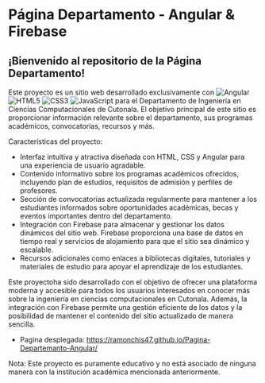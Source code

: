 # Página Departamento - Angular & Firebase
## ¡Bienvenido al repositorio de la Página Departamento!

Este proyecto es un sitio web desarrollado exclusivamente con ![Angular](https://img.shields.io/badge/angular-%23DD0031.svg?style=for-the-badge&logo=angular&logoColor=white) ![HTML5](https://img.shields.io/badge/html5-%23E34F26.svg?style=for-the-badge&logo=html5&logoColor=white) ![CSS3](https://img.shields.io/badge/css3-%231572B6.svg?style=for-the-badge&logo=css3&logoColor=white) ![JavaScript](https://img.shields.io/badge/javascript-%23323330.svg?style=for-the-badge&logo=javascript&logoColor=%23F7DF1E) para el Departamento de Ingeniería en Ciencias Computacionales de Cutonala. El objetivo principal de este sitio es proporcionar información relevante sobre el departamento, sus programas académicos, convocatorias, recursos y más.

Características del proyecto:

- Interfaz intuitiva y atractiva diseñada con HTML, CSS y Angular para una experiencia de usuario agradable.
- Contenido informativo sobre los programas académicos ofrecidos, incluyendo plan de estudios, requisitos de admisión y perfiles de profesores.
- Sección de convocatorias actualizada regularmente para mantener a los estudiantes informados sobre oportunidades académicas, becas y eventos importantes dentro del departamento.
- Integración con Firebase para almacenar y gestionar los datos dinámicos del sitio web. Firebase proporciona una base de datos en tiempo real y servicios de alojamiento para que el sitio sea dinámico y escalable.
- Recursos adicionales como enlaces a bibliotecas digitales, tutoriales y materiales de estudio para apoyar el aprendizaje de los estudiantes.

Este proyectoha sido desarrollado con el objetivo de ofrecer una plataforma moderna y accesible para todos los usuarios interesados en conocer más sobre la ingeniería en ciencias computacionales en Cutonala. Además, la integración con Firebase permite una gestión eficiente de los datos y la posibilidad de mantener el contenido del sitio actualizado de manera sencilla.

- Pagina desplegada: https://ramonchis47.github.io/Pagina-Departemanto-Angular/

Nota: Este proyecto es puramente educativo y no está asociado de ninguna manera con la institución académica mencionada anteriormente.
